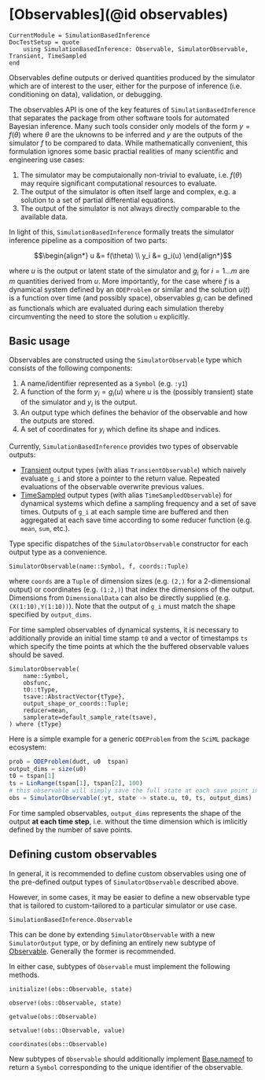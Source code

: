 # [Observables](@id observables)

```@meta
CurrentModule = SimulationBasedInference
DocTestSetup = quote
    using SimulationBasedInference: Observable, SimulatorObservable, Transient, TimeSampled
end
```

Observables define outputs or derived quantities produced by the simulator which are of interest to the user, either for the purpose of inference (i.e. conditioning on data), validation, or debugging.

The observables API is one of the key features of `SimulationBasedInference` that separates the package from other software tools for automated Bayesian inference.
Many such tools consider only models of the form $y = f(\theta)$ where $\theta$ are the uknowns to be inferred and $y$ are the outputs of the simulator $f$ to be compared to data.
While mathematically convenient, this formulation ignores some basic practial realities of many scientific and engineering use cases:

1. The simulator may be computaionally non-trivial to evaluate, i.e. $f(\theta)$ may require significant computational resources to evaluate. 
2. The output of the simulator is often itself large and complex, e.g. a solution to a set of partial differential equations.
3. The output of the simulator is not always directly comparable to the available data.

In light of this, `SimulationBasedInference` formally treats the simulator inference pipeline as a composition of two parts:

```math
\begin{align*}
u &= f(\theta) \\
y_i &= g_i(u)
\end{align*}
```

where $u$ is the output or latent state of the simulator and $g_i$ for $i=1\dots m$ are $m$ quantities derived from $u$. More importantly, for the case where $f$ is a dynamical system defined by
an `ODEProblem` or similar and the solution $u(t)$ is a function over time (and possibly space), observables $g_i$ can be defined as functionals which are evaluated during each simulation thereby circumventing
the need to store the solution `u` explicitly.

## Basic usage

Observables are constructed using the `SimulatorObservable` type which consists of the following components:

1. A name/identifier represented as a `Symbol` (e.g. `:y1`)
2. A function of the form $y_i = g_i(u)$ where $u$ is the (possibly transient) state of the simulator and $y_i$ is the output.
3. An output type which defines the behavior of the observable and how the outputs are stored.
4. A set of coordinates for $y_i$ which define its shape and indices.

Currently, `SimulationBasedInference` provides two types of observable outputs:

- [Transient](@ref) output types (with alias `TransientObservable`) which naively evaluate `g_i` and store a pointer to the return value. Repeated evaluations of the observable overwrite previous values.
- [TimeSampled](@ref) output types (with alias `TimeSampledObservable`) for dynamical systems which define a sampling frequency and a set of save times. Outputs of `g_i` at each sample time are buffered and then aggregated at each save time according to some reducer function (e.g. `mean`, `sum`, etc.).

Type specific dispatches of the `SimulatorObservable` constructor for each output type as a convenience.

```@docs; canonical=false
SimulatorObservable(name::Symbol, f, coords::Tuple)
```

where `coords` are a `Tuple` of dimension sizes (e.g. `(2,)` for a 2-dimensional output) or coordinates (e.g. `(1:2,)`) that index the dimensions of the output. Dimensions from `DimensionalData` can also be directly supplied (e.g. `(X(1:10),Y(1:10))`). Note that the output of `g_i` must match the shape specified by `output_dims`.

For time sampled observables of dynamical systems, it is necessary to additionally provide an initial time stamp `t0` and a vector of timestamps `ts` which specify the time points at which the the buffered observable values should be saved.

```@docs; canonical=false
SimulatorObservable(
    name::Symbol,
    obsfunc,
    t0::tType,
    tsave::AbstractVector{tType},
    output_shape_or_coords::Tuple;
    reducer=mean,
    samplerate=default_sample_rate(tsave),
) where {tType}
```

Here is a simple example for a generic `ODEProblem` from the `SciML` package ecosystem:

```julia
prob = ODEProblem(dudt, u0  tspan)
output_dims = size(u0)
t0 = tspan[1]
ts = LinRange(tspan[1], tspan[2], 100)
# this observable will simply save the full state at each save point in `ts`
obs = SimulatorObservable(:yt, state -> state.u, t0, ts, output_dims)
```

For time sampled observables, `output_dims` represents the shape of the output **at each time step**, i.e. without the time dimension which is imlicitly defined by the number of save points.

## Defining custom observables

In general, it is recommended to define custom observables using one of the pre-defined output types of `SimulatorObservable` described above.

However, in some cases, it may be easier to define a new observable type that is tailored to custom-tailored to a particular simulator or use case.

```@docs
SimulationBasedInference.Observable
```

This can be done by extending `SimulatorObservable` with a new `SimulatorOutput` type, or by defining an entirely new subtype of [Observable](@ref). Generally the former is recommended.

In either case, subtypes of `Observable` must implement the following methods.

```@docs; canonical=false
initialize!(obs::Observable, state)
```

```@docs; canonical=false
observe!(obs::Observable, state)
```

```@docs; canonical=false
getvalue(obs::Observable)
```

```@docs; canonical=false
setvalue!(obs::Observable, value)
```

```@docs; canonical=false
coordinates(obs::Observable)
```

New subtypes of `Observable` should additionally implement [Base.nameof](@ref) to return a `Symbol` corresponding to the unique identifier of the observable.
